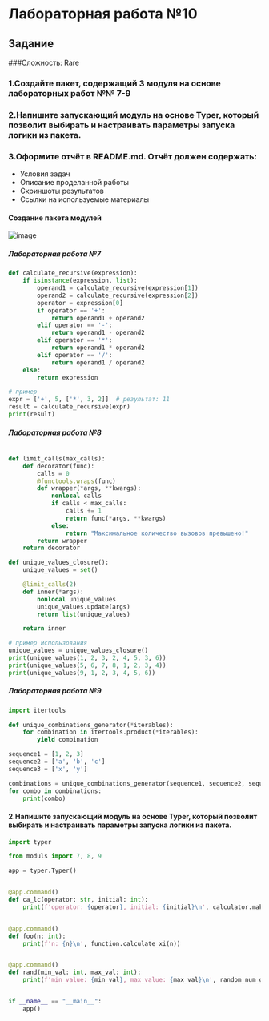 # Лабораторная работа №10
## Задание 
###Сложность: Rare
### 1.Создайте пакет, содержащий 3 модуля на основе лабораторных работ №№ 7-9
### 2.Напишите запускающий модуль на основе Typer, который позволит выбирать и настраивать параметры запуска логики из пакета.
### 3.Оформите отчёт в README.md. Отчёт должен содержать:
* Условия задач
* Описание проделанной работы
* Скриншоты результатов
* Ссылки на используемые материалы

#### Создание пакета модулей
![image](https://github.com/zbtka/programming/assets/144006033/ac6fc796-ad3f-4fb7-8632-62c7db04b565)


##### Лабораторная работа №7
```py
def calculate_recursive(expression):
    if isinstance(expression, list):
        operand1 = calculate_recursive(expression[1])
        operand2 = calculate_recursive(expression[2])
        operator = expression[0]
        if operator == '+':
            return operand1 + operand2
        elif operator == '-':
            return operand1 - operand2
        elif operator == '*':
            return operand1 * operand2
        elif operator == '/':
            return operand1 / operand2
    else:
        return expression

# пример
expr = ['+', 5, ['*', 3, 2]]  # результат: 11
result = calculate_recursive(expr)
print(result)
```

##### Лабораторная работа №8
```py

def limit_calls(max_calls):
    def decorator(func):
        calls = 0
        @functools.wraps(func)
        def wrapper(*args, **kwargs):
            nonlocal calls
            if calls < max_calls:
                calls += 1
                return func(*args, **kwargs)
            else:
                return "Максимальное количество вызовов превышено!"
        return wrapper
    return decorator

def unique_values_closure():
    unique_values = set()

    @limit_calls(2)
    def inner(*args):
        nonlocal unique_values
        unique_values.update(args)
        return list(unique_values)

    return inner

# пример использования
unique_values = unique_values_closure()
print(unique_values(1, 2, 3, 2, 4, 5, 3, 6))
print(unique_values(5, 6, 7, 8, 1, 2, 3, 4))
print(unique_values(9, 1, 2, 3, 4, 5, 6))
```

##### Лабораторная работа №9
```py
import itertools

def unique_combinations_generator(*iterables):
    for combination in itertools.product(*iterables):
        yield combination

sequence1 = [1, 2, 3]
sequence2 = ['a', 'b', 'c']
sequence3 = ['x', 'y']

combinations = unique_combinations_generator(sequence1, sequence2, sequence3)
for combo in combinations:
    print(combo)
```

#### 2.Напишите запускающий модуль на основе Typer, который позволит выбирать и настраивать параметры запуска логики из пакета.
```py
import typer

from moduls import 7, 8, 9

app = typer.Typer()


@app.command()
def ca_lc(operator: str, initial: int):
    print(f'operator: {operator}, initial: {initial}\n', calculator.make_calc(operator, initial))


@app.command()
def foo(n: int):
    print(f'n: {n}\n', function.calculate_xi(n))


@app.command()
def rand(min_val: int, max_val: int):
    print(f'min_value: {min_val}, max_value: {max_val}\n', random_num_gen.generate_random_number(min_val, max_val))


if __name__ == "__main__":
    app()
```




